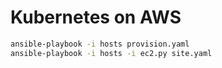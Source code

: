 # Kubernetes on AWS

```bash
ansible-playbook -i hosts provision.yaml
ansible-playbook -i hosts -i ec2.py site.yaml
```
